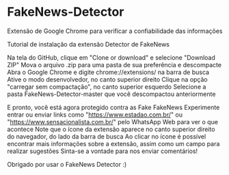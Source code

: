 # FakeNews-Detector
Extensão de Google Chrome para verificar a confiabilidade das informações

Tutorial de instalação da extensão Detector de FakeNews

Na tela do GitHub, clique em "Clone or download" e selecione "Download ZIP"
Mova o arquivo .zip para uma pasta de sua preferência e descompacte
Abra o Google Chrome e digite chrome://extensions/ na barra de busca
Ative o modo desenvolvedor, no canto superior direito
Clique na opção "carregar sem compactação", no canto superior esquerdo
Selecione a pasta FakeNews-Detector-master que você descompactou anteriormente

E pronto, você está agora protegido contra as Fake FakeNews
Experimente entrar ou enviar links como "https://www.estadao.com.br/" ou "https://www.sensacionalista.com.br/" pelo WhatsApp Web para ver o que acontece
Note que o ícone da extensão aparece no canto superior direito do navegador, do lado da barra de busca
Ao clicar no ícone é possível encontrar mais informações sobre a extensão, assim como um campo para realizar sugestões
Sinta-se a vontade para nos enviar comentários!

Obrigado por usar o FakeNews Detector :)
